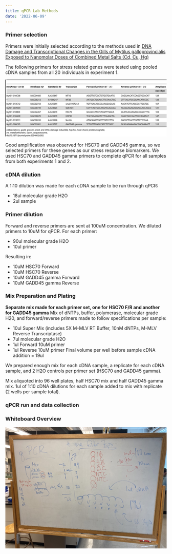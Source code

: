 ```yaml
---
title: qPCR Lab Methods
date: '2022-06-09'
---
```


### Primer selection
Primers were initially selected according to the methods used in [DNA Damage and Transcriptional Changes in the Gills of Mytilus galloprovincialis Exposed to Nanomolar Doses of Combined Metal Salts (Cd, Cu, Hg)](https://journals.plos.org/plosone/article?id=10.1371/journal.pone.0054602#pone.0054602-Livak1)

The following primers for stress related genes were tested using pooled cDNA samples from all 20 individuals in experiment 1.

![image](https://github.com/afcoyle/fish541_lab/blob/main/assets/img/qPCR_PrimerList.jpeg?raw=true)

Good amplification was observed for HSC70 and GADD45 gamma, so we selected primers for these genes as our stress response biomarkers. We used HSC70 and GADD45 gamma primers to complete qPCR for all samples from both experiments 1 and 2.

### cDNA dilution
A 1:10 dilution was made for each cDNA sample to be run through qPCR:
* 18ul molecular grade H2O
* 2ul sample

### Primer dilution
Forward and reverse primers are sent at 100uM concentration. We diluted primers to 10uM for qPCR. For each primer:
* 90ul molecular grade H2O
* 10ul primer

Resulting in:
* 10uM HSC70 Forward
* 10uM HSC70 Reverse
* 10uM GADD45 gamma Forward
* 10uM GADD45 gamma Reverse

### Mix Preparation and Plating
**Separate mix made for each primer set, one for HSC70 F/R and another for GADD45 gamma** 
Mix of dNTPs, buffer, polymerase, molecular grade H20, and forward/reverse primers made to follow specifications per sample:
* 10ul Super Mix (includes 5X M-MLV RT Buffer, 10nM dNTPs, M-MLV Reverse Transcriptase)
* 7ul molecular grade H2O
* 1ul Forward 10uM primer
* 1ul Reverse 10uM primer
Final volume per well before sample cDNA addition = 19ul

We prepared enough mix for each cDNA sample, a replicate for each cDNA sample, and 2 H2O controls per primer set (HSC70 and GADD45 gamma).

Mix aliquoted into 96 well plates, half HSC70 mix and half GADD45 gamma mix. 1ul of 1:10 cDNA dilutions for each sample added to mix with replicate (2 wells per sample total).

### qPCR run and data collection

### Whiteboard Overview
![image](https://github.com/afcoyle/fish541_lab/blob/main/assets/img/qPCR_methods_overview.jpeg?raw=true)